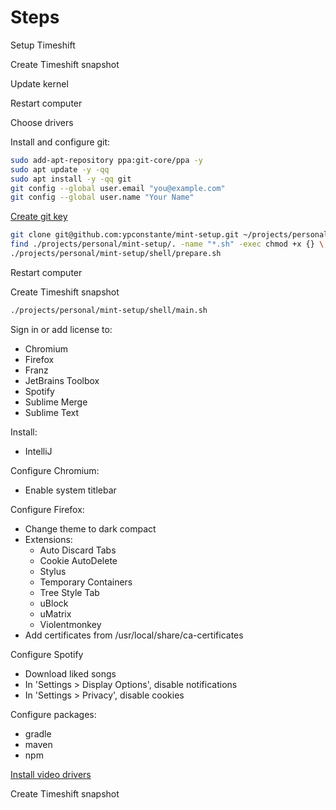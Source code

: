 # Steps

Setup Timeshift

Create Timeshift snapshot

Update kernel

Restart computer

Choose drivers

Install and configure git:
```sh
sudo add-apt-repository ppa:git-core/ppa -y
sudo apt update -y -qq
sudo apt install -y -qq git
git config --global user.email "you@example.com"
git config --global user.name "Your Name"
```

[Create git key](https://github.com/ypconstante/mint-setup/wiki#create-ssh-key)

```sh
git clone git@github.com:ypconstante/mint-setup.git ~/projects/personal/mint-setup
find ./projects/personal/mint-setup/. -name "*.sh" -exec chmod +x {} \;
./projects/personal/mint-setup/shell/prepare.sh
```

Restart computer

Create Timeshift snapshot

```sh
./projects/personal/mint-setup/shell/main.sh
```

Sign in or add license to:
- Chromium
- Firefox
- Franz
- JetBrains Toolbox
- Spotify
- Sublime Merge
- Sublime Text

Install:
- IntelliJ


Configure Chromium:
- Enable system titlebar

Configure Firefox:
- Change theme to dark compact
- Extensions:
    - Auto Discard Tabs
    - Cookie AutoDelete
    - Stylus
    - Temporary Containers
    - Tree Style Tab
    - uBlock
    - uMatrix
    - Violentmonkey
- Add certificates from /usr/local/share/ca-certificates

Configure Spotify
- Download liked songs
- In 'Settings > Display Options', disable notifications
- In 'Settings > Privacy', disable cookies

Configure packages:
- gradle
- maven
- npm

[Install video drivers](https://github.com/lutris/docs/blob/master/InstallingDrivers.md)

Create Timeshift snapshot
